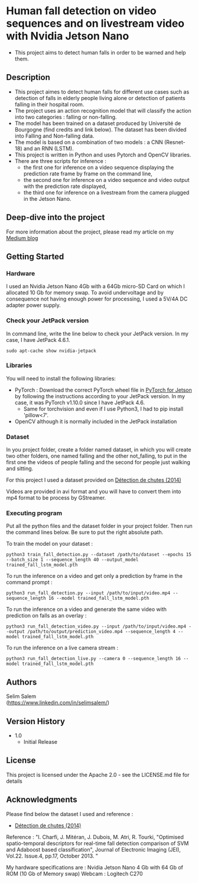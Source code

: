 # Human fall detection on video sequences and on livestream video with Nvidia Jetson Nano
* This project aims to detect human falls in order to be warned and help them.
  
## Description

* This project aimes to detect human falls for different use cases such as detection of falls in elderly people living alone or detection of patients falling in their hospital room.
* The project uses an action recognition model that will classify the action into two categories : falling or non-falling. 
* The model has been trained on a dataset produced by Université de Bourgogne (find credits and link below). The dataset has been divided into Falling and Non-falling data.
* The model is based on a combination of two models : a CNN (Resnet-18) and an RNN (LSTM).
* This project is written in Python and uses Pytorch and OpenCV libraries.
* There are three scripts for inference :
  * the first one for inference on a video sequence displaying the prediction rate frame by frame on the command line,
  * the second one for inference on a video sequence and video output with the prediction rate displayed,
  * the third one for inference on a livestream from the camera plugged in the Jetson Nano.

## Deep-dive into the project

For more information about the project, please read my article on my [Medium blog](https://selim-salem.medium.com)

## Getting Started

### Hardware

I used an Nvidia Jetson Nano 4Gb with a 64Gb micro-SD Card on which I allocated 10 Gb for memory swap. To avoid undervoltage and by consequence not having enough power for processing, I used a 5V/4A DC adapter power supply.

### Check your JetPack version
In command line, write the line below to check your JetPack version. In my case, I have JetPack 4.6.1.
```
sudo apt-cache show nvidia-jetpack
```

### Libraries

You will need to install the following libraries:
* PyTorch : Download the correct PyTorch wheel file in [PyTorch for Jetson](https://forums.developer.nvidia.com/t/pytorch-for-jetson/72048) by following the instructions according to your JetPack version. In my case, it was PyTorch v1.10.0 since I have JetPack 4.6.
  * Same for torchvision and even if I use Python3, I had to pip install 'pillow<7'.
* OpenCV although it is normally included in the JetPack installation

### Dataset

In you project folder, create a folder named dataset, in which you will create two other folders, one named falling and the other not_falling, to put in the first one the videos of people falling and the second for people just walking and sitting. 

For this project I used a dataset provided on [Détection de chutes (2014)](https://search-data.ubfc.fr/ub/FR-13002091000019-2024-04-09_Fall-Detection-Dataset.html)

Videos are provided in avi format and you will have to convert them into mp4 format to be process by GStreamer. 

### Executing program

Put all the python files and the dataset folder in your project folder. Then run the command lines below. Be sure to put the right absolute path. 

To train the model on your dataset :
```
python3 train_fall_detection.py --dataset /path/to/dataset --epochs 15 --batch_size 1 --sequence_length 40 --output_model trained_fall_lstm_model.pth
```
To run the inference on a video and get only a prediction by frame in the command prompt :
```
python3 run_fall_detection.py --input /path/to/input/video.mp4 --sequence_length 16 --model trained_fall_lstm_model.pth
```
To run the inference on a video and generate the same video with prediction on falls as an overlay :
```
python3 run_fall_detection_video.py --input /path/to/input/video.mp4 --output /path/to/output/prediction_video.mp4 --sequence_length 4 --model trained_fall_lstm_model.pth
```
To run the inference on a live camera stream :
```
python3 run_fall_detection_live.py --camera 0 --sequence_length 16 --model trained_fall_lstm_model.pth
```

## Authors

Selim Salem  
(https://www.linkedin.com/in/selimsalem/)

## Version History

* 1.0
    * Initial Release

## License

This project is licensed under the Apache 2.0 - see the LICENSE.md file for details

## Acknowledgments

Please find below the dataset I used and reference : 
* [Détection de chutes (2014)](https://search-data.ubfc.fr/ub/FR-13002091000019-2024-04-09_Fall-Detection-Dataset.html)

Reference : "I. Charfi, J. Mitéran, J. Dubois, M. Atri, R. Tourki, "Optimised spatio-temporal descriptors for real-time fall detection comparison of SVM and Adaboost based classification", Journal of Electronic Imaging (JEI), Vol.22. Issue.4, pp.17, October 2013. "

My hardware specifications are :
Nvidia Jetson Nano 4 Gb with 64 Gb of ROM (10 Gb of Memory swap)
Webcam : Logitech C270
